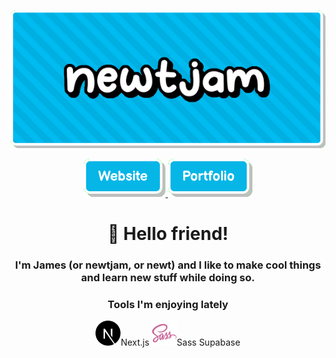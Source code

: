 <p align="center">
  <img src="img/header.png" />
</p>

<div align="center">
  <a href="https://newtjam.com">
    <img src="img/website.png" />
  </a>
  <a href="https://portfolio.newtjam.com">
    <img src="img/portfolio.png" />
  </a>
</div>

<h1 align="center">
  👋 Hello friend!
</h1>
<h3 align="center">
  I'm James (or newtjam, or newt) and I like to make cool things and learn new stuff while doing so.
</h3>

<div align="center">
  <div>
    <h3>Tools I'm enjoying lately</h3>
    <img src="https://raw.githubusercontent.com/devicons/devicon/master/icons/nextjs/nextjs-original.svg" alt="Next.js" height="40" /><span>Next.js</span>
    <img src="https://raw.githubusercontent.com/devicons/devicon/master/icons/sass/sass-original.svg" alt="Sass" height="40" /><span>Sass</span>
    <span>Supabase</span>
  </div>
</div>

<!--
**itsnewtjam/itsnewtjam** is a ✨ _special_ ✨ repository because its `README.md` (this file) appears on your GitHub profile.

Here are some ideas to get you started:

- 🔭 I’m currently working on ...
- 🌱 I’m currently learning ...
- 👯 I’m looking to collaborate on ...
- 🤔 I’m looking for help with ...
- 💬 Ask me about ...
- 📫 How to reach me: ...
- 😄 Pronouns: ...
- ⚡ Fun fact: ...
-->
